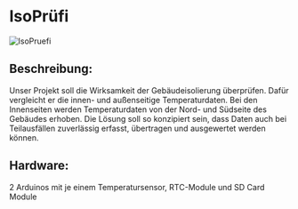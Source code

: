 # IsoPrüfi
![IsoPruefi](https://github.com/user-attachments/assets/2496e592-24dc-4de5-b99f-d3cc9841b603)

## Beschreibung:   
Unser Projekt soll die Wirksamkeit der Gebäudeisolierung überprüfen. Dafür vergleicht er die innen- und außenseitige Temperaturdaten. Bei den Innenseiten werden Temperaturdaten von der Nord- und Südseite des Gebäudes erhoben. Die Lösung soll so konzipiert sein, dass Daten auch bei Teilausfällen zuverlässig erfasst, übertragen und ausgewertet werden können. 

## Hardware:  
2 Arduinos mit je einem Temperatursensor, RTC-Module und SD Card Module 
